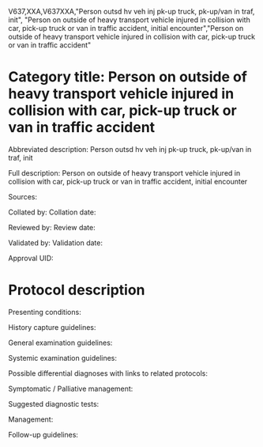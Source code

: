 V637,XXA,V637XXA,"Person outsd hv veh inj pk-up truck, pk-up/van in traf, init", "Person on outside of heavy transport vehicle injured in collision with car, pick-up truck or van in traffic accident, initial encounter","Person on outside of heavy transport vehicle injured in collision with car, pick-up truck or van in traffic accident"
# Category title: Person on outside of heavy transport vehicle injured in collision with car, pick-up truck or van in traffic accident

Abbreviated description: Person outsd hv veh inj pk-up truck, pk-up/van in traf, init

Full description: Person on outside of heavy transport vehicle injured in collision with car, pick-up truck or van in traffic accident, initial encounter

Sources:

Collated by:
Collation date:

Reviewed by:
Review date:

Validated by:
Validation date:

Approval UID:

# Protocol description

Presenting conditions:

History capture guidelines:

General examination guidelines:

Systemic examination guidelines:

Possible differential diagnoses with links to related protocols:

Symptomatic / Palliative management:

Suggested diagnostic tests:

Management:

Follow-up guidelines:
